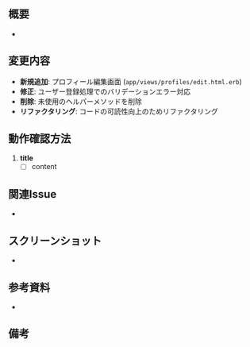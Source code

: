 ## 概要
- 

## 変更内容
- **新規追加**: プロフィール編集画面 (`app/views/profiles/edit.html.erb`)
- **修正**: ユーザー登録処理でのバリデーションエラー対応
- **削除**: 未使用のヘルパーメソッドを削除
- **リファクタリング**: コードの可読性向上のためリファクタリング

## 動作確認方法
1. **title**
   - [ ] content

## 関連Issue
- 

## スクリーンショット
- 

## 参考資料
- 

## 備考
